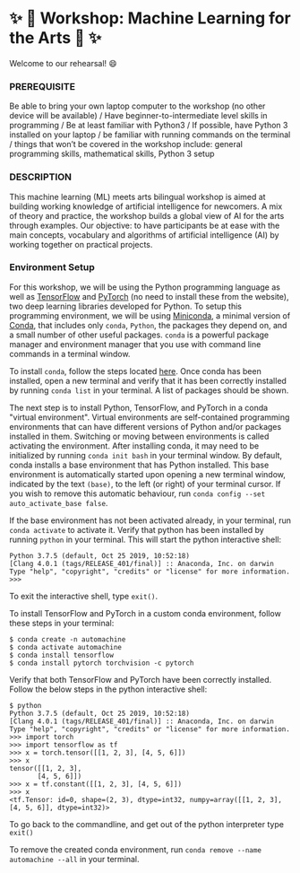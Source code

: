# :sparkles: :robot: Workshop: Machine Learning for the Arts :robot: :sparkles:

Welcome to our rehearsal! :smile:

### PREREQUISITE
  Be able to bring your own laptop computer to the workshop (no other device will be available) / Have beginner-to-intermediate level skills in programming / Be at least familiar with Python3 / If possible, have Python 3 installed on your laptop / be familiar with running commands on the terminal / things that won’t be covered in the workshop include: general programming skills, mathematical skills, Python 3 setup

### DESCRIPTION
  This machine learning (ML) meets arts bilingual workshop is aimed at building working knowledge of artificial intelligence for newcomers. A mix of theory and practice, the workshop builds a global view of AI for the arts through examples. Our objective: to have participants be at ease with the main concepts, vocabulary and algorithms of artificial intelligence (AI) by working together on practical projects.


### Environment Setup

 For this workshop, we will be using the Python programming language as well as [TensorFlow](https://www.tensorflow.org) and [PyTorch](https://pytorch.org) (no need to install these from the website), two deep learning libraries developed for Python. To setup this programming environment, we will be using [Miniconda](https://docs.conda.io/projects/conda/en/latest/glossary.html#miniconda-glossary), a minimal version of [Conda](https://docs.conda.io/projects/conda/en/latest/user-guide/getting-started.html), that includes only `conda`, `Python`, the packages they depend on, and a small number of other useful packages. `conda` is a powerful package manager and environment manager that you use with command line commands in a terminal window.

 To install `conda`, follow the steps located [here](https://docs.conda.io/en/latest/miniconda.html). Once conda has been installed, open a new terminal and verify that it has been correctly installed by running `conda list` in your terminal. A list of packages should be shown.

 The next step is to install Python, TensorFlow, and PyTorch in a conda "virtual environment". Virtual environments are self-contained programming environments that can have different versions of Python and/or packages installed in them. Switching or moving between environments is called activating the environment. After installing conda, it may need to be initialized by running `conda init bash` in your terminal window. By default, conda installs a base environment that has Python installed. This base environment is automatically started upon opening a new terminal window, indicated by the text `(base)`, to the left (or right) of your terminal cursor. If you wish to remove this automatic behaviour, run `conda config --set auto_activate_base false`.
 
If the base environment has not been activated already, in your terminal, run `conda activate` to activate it. Verify that python has been installed by running `python` in your terminal. This will start the python interactive shell:

 ```
 Python 3.7.5 (default, Oct 25 2019, 10:52:18) 
[Clang 4.0.1 (tags/RELEASE_401/final)] :: Anaconda, Inc. on darwin
Type "help", "copyright", "credits" or "license" for more information.
>>> 
```

 To exit the interactive shell, type `exit()`.
 
 To install TensorFlow and PyTorch in a custom conda environment, follow these steps in your terminal:

 ```
 $ conda create -n automachine
 $ conda activate automachine
 $ conda install tensorflow
 $ conda install pytorch torchvision -c pytorch
 ```

 Verify that both TensorFlow and PyTorch have been correctly installed. Follow the below steps in the python interactive shell:

 ```
$ python
 Python 3.7.5 (default, Oct 25 2019, 10:52:18) 
[Clang 4.0.1 (tags/RELEASE_401/final)] :: Anaconda, Inc. on darwin
Type "help", "copyright", "credits" or "license" for more information.
>>> import torch
>>> import tensorflow as tf
>>> x = torch.tensor([[1, 2, 3], [4, 5, 6]])
>>> x
tensor([[1, 2, 3],
        [4, 5, 6]])
>>> x = tf.constant([[1, 2, 3], [4, 5, 6]])
>>> x
<tf.Tensor: id=0, shape=(2, 3), dtype=int32, numpy=array([[1, 2, 3],[4, 5, 6]], dtype=int32)>
 ```
 
 
 To go back to the commandline, and get out of the python interpreter type `exit()`

 To remove the created conda environment, run `conda remove --name automachine --all` in your terminal.
